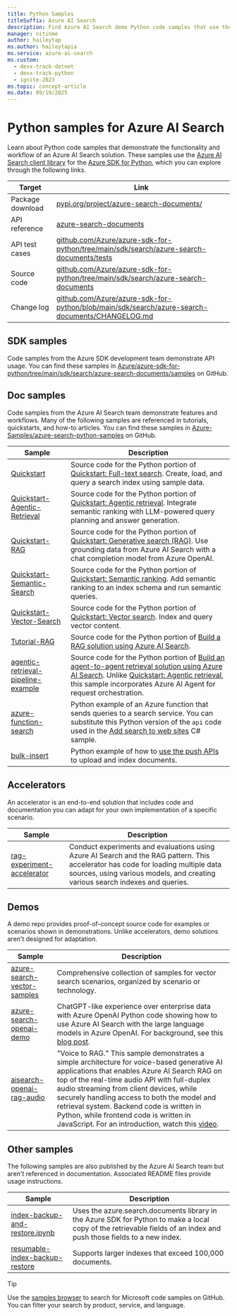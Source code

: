 ```yaml
---
title: Python Samples
titleSuffix: Azure AI Search
description: Find Azure AI Search demo Python code samples that use the Azure .NET SDK for Python or REST.
manager: nitinme
author: haileytap
ms.author: haileytapia
ms.service: azure-ai-search
ms.custom:
  - devx-track-dotnet
  - devx-track-python
  - ignite-2023
ms.topic: concept-article
ms.date: 09/19/2025
---
```


# Python samples for Azure AI Search

Learn about Python code samples that demonstrate the functionality and workflow of an Azure AI Search solution. These samples use the [Azure AI Search client library](/python/api/overview/azure/search-documents-readme) for the [Azure SDK for Python](/azure/developer/python/), which you can explore through the following links.

| Target | Link |
|--------|------|
| Package download | [pypi.org/project/azure-search-documents/](https://pypi.org/project/azure-search-documents/) |
| API reference | [azure-search-documents](/python/api/azure-search-documents)  |
| API test cases | [github.com/Azure/azure-sdk-for-python/tree/main/sdk/search/azure-search-documents/tests](https://github.com/Azure/azure-sdk-for-python/tree/main/sdk/search/azure-search-documents/tests) |
| Source code | [github.com/Azure/azure-sdk-for-python/tree/main/sdk/search/azure-search-documents](https://github.com/Azure/azure-sdk-for-python/tree/main/sdk/search/azure-search-documents)  |
| Change log | [github.com/Azure/azure-sdk-for-python/blob/main/sdk/search/azure-search-documents/CHANGELOG.md](https://github.com/Azure/azure-sdk-for-python/blob/main/sdk/search/azure-search-documents/CHANGELOG.md) |

## SDK samples

Code samples from the Azure SDK development team demonstrate API usage. You can find these samples in [Azure/azure-sdk-for-python/tree/main/sdk/search/azure-search-documents/samples](https://github.com/Azure/azure-sdk-for-python/tree/main/sdk/search/azure-search-documents/samples) on GitHub.

## Doc samples

Code samples from the Azure AI Search team demonstrate features and workflows. Many of the following samples are referenced in tutorials, quickstarts, and how-to articles. You can find these samples in [Azure-Samples/azure-search-python-samples](https://github.com/Azure-Samples/azure-search-python-samples) on GitHub.

| Sample | Description |
|--|--|
| [Quickstart](https://github.com/Azure-Samples/azure-search-python-samples/tree/main/Quickstart) | Source code for the Python portion of [Quickstart: Full-text search](search-get-started-text.md). Create, load, and query a search index using sample data. |
| [Quickstart-Agentic-Retrieval](https://github.com/Azure-Samples/azure-search-python-samples/tree/main/Quickstart-Agentic-Retrieval) | Source code for the Python portion of [Quickstart: Agentic retrieval](search-get-started-agentic-retrieval.md). Integrate semantic ranking with LLM-powered query planning and answer generation. |
| [Quickstart-RAG](https://github.com/Azure-Samples/azure-search-python-samples/tree/main/Quickstart-RAG) | Source code for the Python portion of [Quickstart: Generative search (RAG)](search-get-started-rag.md). Use grounding data from Azure AI Search with a chat completion model from Azure OpenAI. |
| [Quickstart-Semantic-Search](https://github.com/Azure-Samples/azure-search-python-samples/tree/main/Quickstart-Semantic-Search) | Source code for the Python portion of [Quickstart: Semantic ranking](search-get-started-semantic.md). Add semantic ranking to an index schema and run semantic queries. |
| [Quickstart-Vector-Search](https://github.com/Azure-Samples/azure-search-python-samples/tree/main/Quickstart-Vector-Search) | Source code for the Python portion of [Quickstart: Vector search](search-get-started-vector.md). Index and query vector content. |
| [Tutorial-RAG](https://github.com/Azure-Samples/azure-search-python-samples/tree/main/Tutorial-RAG) | Source code for the Python portion of [Build a RAG solution using Azure AI Search](tutorial-rag-build-solution.md).|
| [agentic-retrieval-pipeline-example](https://github.com/Azure-Samples/azure-search-python-samples/tree/main/agentic-retrieval-pipeline-example) | Source code for the Python portion of [Build an agent-to-agent retrieval solution using Azure AI Search](search-agentic-retrieval-how-to-pipeline.md). Unlike [Quickstart: Agentic retrieval](search-get-started-agentic-retrieval.md), this sample incorporates Azure AI Agent for request orchestration. |
| [azure-function-search](https://github.com/Azure-Samples/azure-search-python-samples/tree/main/azure-function-search) | Python example of an Azure function that sends queries to a search service. You can substitute this Python version of the `api` code used in the [Add search to web sites](tutorial-csharp-overview.md) C# sample. |
| [bulk-insert](https://github.com/Azure-Samples/azure-search-python-samples/tree/main/bulk-insert) | Python example of how to [use the push APIs](search-how-to-load-search-index.md) to upload and index documents. |

## Accelerators

An accelerator is an end-to-end solution that includes code and documentation you can adapt for your own implementation of a specific scenario.

| Sample | Description |
|--|--|
| [rag-experiment-accelerator](https://github.com/microsoft/rag-experiment-accelerator) | Conduct experiments and evaluations using Azure AI Search and the RAG pattern. This accelerator has code for loading multiple data sources, using various models, and creating various search indexes and queries. |

## Demos

A demo repo provides proof-of-concept source code for examples or scenarios shown in demonstrations. Unlike accelerators, demo solutions aren't designed for adaptation.

| Sample | Description |
|--|--|
| [azure-search-vector-samples](https://github.com/Azure/azure-search-vector-samples/blob/main) | Comprehensive collection of samples for vector search scenarios, organized by scenario or technology. |
| [azure-search-openai-demo](https://github.com/Azure-Samples/azure-search-openai-demo/blob/main) | ChatGPT-like experience over enterprise data with Azure OpenAI Python code showing how to use Azure AI Search with the large language models in Azure OpenAI. For background, see this [blog post](https://techcommunity.microsoft.com/blog/azure-ai-services-blog/revolutionize-your-enterprise-data-with-chatgpt-next-gen-apps-w-azure-openai-and/3762087). |
| [aisearch-openai-rag-audio](https://github.com/Azure-Samples/aisearch-openai-rag-audio) | "Voice to RAG." This sample demonstrates a simple architecture for voice-based generative AI applications that enables Azure AI Search RAG on top of the real-time audio API with full-duplex audio streaming from client devices, while securely handling access to both the model and retrieval system. Backend code is written in Python, while frontend code is written in JavaScript. For an introduction, watch this [video](https://www.youtube.com/watch?v=vXJka8xZ9Ko). |

## Other samples

The following samples are also published by the Azure AI Search team but aren't referenced in documentation. Associated README files provide usage instructions.

| Sample | Description |
|--|--|
| [index-backup-and-restore.ipynb](https://github.com/Azure/azure-search-vector-samples/tree/main/demo-python/code/utilities/index-backup-restore) | Uses the azure.search.documents library in the Azure SDK for Python to make a local copy of the retrievable fields of an index and push those fields to a new index. |
| [resumable-index-backup-restore](https://github.com/Azure/azure-search-vector-samples/blob/main/demo-python/code/utilities/resumable-index-backup-restore/backup-and-restore.ipynb) | Supports larger indexes that exceed 100,000 documents.|

> [!TIP]
> Use the [samples browser](/samples/browse/?languages=python&products=azure-cognitive-search) to search for Microsoft code samples on GitHub. You can filter your search by product, service, and language.
